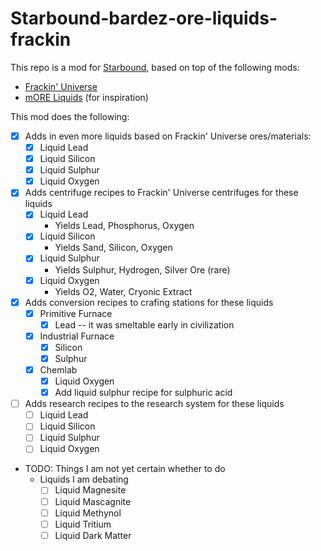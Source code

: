 # Starbound-bardez-ore-liquids-frackin

This repo is a mod for [Starbound](https://playstarbound.com/), based on top of the following mods:
- [Frackin' Universe](https://steamcommunity.com/sharedfiles/filedetails/?id=729480149) 
- [mORE Liquids](https://steamcommunity.com/sharedfiles/filedetails/?id=1318339314) (for inspiration)

This mod does the following:

- [X] Adds in even more liquids based on Frackin' Universe ores/materials:
  - [X] Liquid Lead
  - [X] Liquid Silicon
  - [X] Liquid Sulphur
  - [X] Liquid Oxygen
- [X] Adds centrifuge recipes to Frackin' Universe centrifuges for these liquids
  - [X] Liquid Lead
    - Yields Lead, Phosphorus, Oxygen
  - [X] Liquid Silicon
    - Yields Sand, Silicon, Oxygen
  - [X] Liquid Sulphur
    - Yields Sulphur, Hydrogen, Silver Ore (rare)
  - [X] Liquid Oxygen
    - Yields O2, Water, Cryonic Extract
- [X] Adds conversion recipes to crafing stations for these liquids
  - [X] Primitive Furnace
    - [X] Lead -- it was smeltable early in civilization
  - [X] Industrial Furnace
    - [X] Silicon
    - [X] Sulphur
  - [X] Chemlab
    - [X] Liquid Oxygen
    - [X] Add liquid sulphur recipe for sulphuric acid
- [ ] Adds research recipes to the research system for these liquids
  - [ ] Liquid Lead
  - [ ] Liquid Silicon
  - [ ] Liquid Sulphur
  - [ ] Liquid Oxygen
- TODO: Things I am not yet certain whether to do
  - Liquids I am debating
    - [ ] Liquid Magnesite
    - [ ] Liquid Mascagnite
    - [ ] Liquid Methynol
    - [ ] Liquid Tritium
    - [ ] Liquid Dark Matter